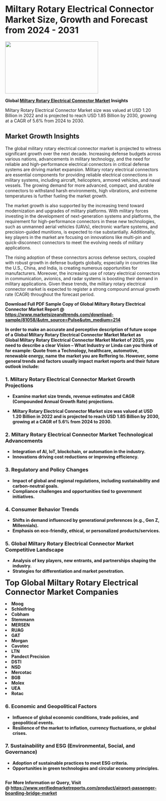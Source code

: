 <H1>Miltary Rotary Electrical Connector Market Size, Growth and Forecast from 2024 - 2031</H1><img class="aligncenter size-medium wp-image-584254" src="https://thirdeyenews.in/wp-content/uploads/2024/09/Global-Market-Research-300x168.jpeg" alt="" width="300" height="168" /><p><strong>Global&nbsp;<a href="https://www.marketsizeandtrends.com/download-sample/81058/&amp;utm_source=Pulse&amp;utm_medium=214">Miltary Rotary Electrical Connector Market</a> Insights</strong></p><p>Miltary Rotary Electrical Connector Market size was valued at USD 1.20 Billion in 2022 and is projected to reach USD 1.85 Billion by 2030, growing at a CAGR of 5.6% from 2024 to 2030.</p><p><h2>Market Growth Insights</h2> <p>The global military rotary electrical connector market is projected to witness significant growth over the next decade. Increasing defense budgets across various nations, advancements in military technology, and the need for reliable and high-performance electrical connectors in critical defense systems are driving market expansion. Military rotary electrical connectors are essential components for providing reliable electrical connections in military systems, including aircraft, helicopters, armored vehicles, and naval vessels. The growing demand for more advanced, compact, and durable connectors to withstand harsh environments, high vibrations, and extreme temperatures is further fueling the market growth.</p> <p><strong></strong></p> <p>The market growth is also supported by the increasing trend toward modernization and upgrades of military platforms. With military forces investing in the development of next-generation systems and platforms, the requirement for high-performance connectors in these new technologies, such as unmanned aerial vehicles (UAVs), electronic warfare systems, and precision-guided munitions, is expected to rise substantially. Additionally, key players in the market are focusing on innovations like multi-pin and quick-disconnect connectors to meet the evolving needs of military applications.</p> <p>The rising adoption of these connectors across defense sectors, coupled with robust growth in defense budgets globally, especially in countries like the U.S., China, and India, is creating numerous opportunities for manufacturers. Moreover, the increasing use of rotary electrical connectors in communication, avionics, and radar systems is boosting their demand in military applications. Given these trends, the military rotary electrical connector market is expected to register a strong compound annual growth rate (CAGR) throughout the forecast period.</p> <p><strong></p><p><span class=""><strong>Download Full PDF Sample Copy of Global Miltary Rotary Electrical Connector Market Report</strong> @ <a href="https://www.marketsizeandtrends.com/download-sample/81058/&amp;utm_source=Pulse&amp;utm_medium=214" target="_blank">https://www.marketsizeandtrends.com/download-sample/81058/&amp;utm_source=Pulse&amp;utm_medium=214</a></span></p><p>In order to make an accurate and perceptive description of future scope of a Global&nbsp;Miltary Rotary Electrical Connector Market Market as Global&nbsp;Miltary Rotary Electrical Connector Market Market of 2025, you need to describe a clear Vision &ndash; What Industry or Linda can you think of for example: Quote from a Technology, healthcare, automotive, renewable energy, name the market you are Reffering to. However, some general trends and factors usually impact market reports and their future outlook include:</p><h3>1.&nbsp;<strong>Miltary Rotary Electrical Connector Market Growth Projections</strong></h3><ul><li>Examine market size trends, revenue estimates and CAGR (Compounded Annual Growth Rate) projections.</li><li><p>Miltary Rotary Electrical Connector Market size was valued at USD 1.20 Billion in 2022 and is projected to reach USD 1.85 Billion by 2030, growing at a CAGR of 5.6% from 2024 to 2030.</p></li></ul><h3>2.&nbsp;<strong>Miltary Rotary Electrical Connector Market Technological Advancements</strong></h3><ul><li>Integration of AI, IoT, blockchain, or automation in the industry.</li><li>Innovations driving cost reductions or improving efficiency.</li></ul><h3>3.&nbsp;<strong>Regulatory and Policy Changes</strong></h3><ul><li>Impact of global and regional regulations, including sustainability and carbon-neutral goals.</li><li>Compliance challenges and opportunities tied to government initiatives.</li></ul><h3>4.&nbsp;<strong>Consumer Behavior Trends</strong></h3><ul><li>Shifts in demand influenced by generational preferences (e.g., Gen Z, Millennials).</li><li>Emphasis on eco-friendly, ethical, or personalized products/services.</li></ul><h3>5.&nbsp;<strong>Global Miltary Rotary Electrical Connector Market Competitive Landscape</strong></h3><ul><li>Analysis of key players, new entrants, and partnerships shaping the industry.</li><li>Strategies for differentiation and market penetration.</li></ul><p data-pm-slice="1 1 []"><span style="color: inherit; font-family: inherit; font-size: 25px;">Top Global Miltary Rotary Electrical Connector Market Companies</span></p><div class="" data-test-id=""><p><li>Moog</li><li> Schleifring</li><li> Cobham</li><li> Stemmann</li><li> MERSEN</li><li> RUAG</li><li> GAT</li><li> Morgan</li><li> Cavotec</li><li> LTN</li><li> Pandect Precision</li><li> DSTI</li><li> NSD</li><li> Mercotac</li><li> BGB</li><li> Molex</li><li> UEA</li><li> Rotac</li></p></div><h3>6.&nbsp;<strong>Economic and Geopolitical Factors</strong></h3><ul><li>Influence of global economic conditions, trade policies, and geopolitical events.</li><li>Resilience of the market to inflation, currency fluctuations, or global crises.</li></ul><h3>7.&nbsp;<strong>Sustainability and ESG (Environmental, Social, and Governance)</strong></h3><ul><li>Adoption of sustainable practices to meet ESG criteria.</li><li>Opportunities in green technologies and circular economy principles.</li></ul><h2><strong style="font-size: 14px;">For More Information or Query, Visit @&nbsp;</strong><a style="background-color: #ffffff; font-size: 14px;" href="https://www.marketsizeandtrends.com/report/miltary-rotary-electrical-connector-market/" target="_blank">https://www.verifiedmarketreports.com/product/airport-passenger-boarding-bridge-market</a></h2>
